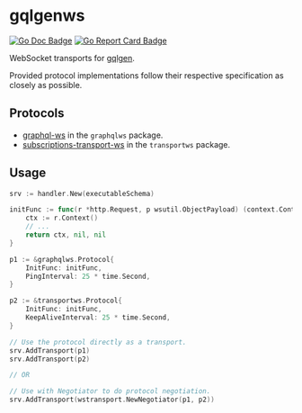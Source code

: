 # gqlgenws

[![Go Doc Badge]][Go Doc] [![Go Report Card Badge]][Go Report Card]

WebSocket transports for [gqlgen](https://github.com/99designs/gqlgen).

Provided protocol implementations follow their respective specification as
closely as possible.

## Protocols

* [graphql-ws](https://github.com/enisdenjo/graphql-ws) in the `graphqlws` package.
* [subscriptions-transport-ws](https://github.com/apollographql/subscriptions-transport-ws) in the `transportws` package.

## Usage

```go
srv := handler.New(executableSchema)

initFunc := func(r *http.Request, p wsutil.ObjectPayload) (context.Context, wsutil.ObjectPayload, error) {
    ctx := r.Context()
    // ...
    return ctx, nil, nil
}

p1 := &graphqlws.Protocol{
    InitFunc: initFunc,
    PingInterval: 25 * time.Second,
}

p2 := &transportws.Protocol{
    InitFunc: initFunc,
    KeepAliveInterval: 25 * time.Second,
}

// Use the protocol directly as a transport.
srv.AddTransport(p1)
srv.AddTransport(p2)

// OR

// Use with Negotiator to do protocol negotiation.
srv.AddTransport(wstransport.NewNegotiator(p1, p2))
```

[Go Doc]: https://pkg.go.dev/github.com/Desuuuu/gqlgenws
[Go Doc Badge]: https://pkg.go.dev/badge/github.com/Desuuuu/gqlgenws.svg
[Go Report Card]: https://goreportcard.com/report/github.com/Desuuuu/gqlgenws
[Go Report Card Badge]: https://goreportcard.com/badge/github.com/Desuuuu/gqlgenws
